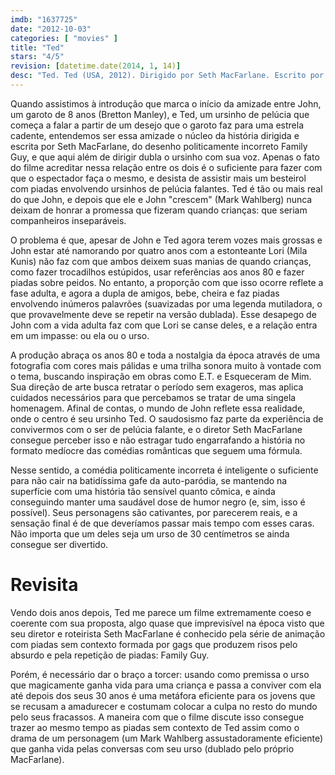 ```yaml
---
imdb: "1637725"
date: "2012-10-03"
categories: [ "movies" ]
title: "Ted"
stars: "4/5"
revision: [datetime.date(2014, 1, 14)]
desc: "Ted. Ted (USA, 2012). Dirigido por Seth MacFarlane. Escrito por Seth MacFarlane, Alec Sulkin, Wellesley Wild, Seth MacFarlane. Com Mark Wahlberg, Mila Kunis, Seth MacFarlane, Joel McHale, Giovanni Ribisi, Patrick Warburton, Matt Walsh, Jessica Barth, Aedin Mincks."
---
```

Quando assistimos à introdução que marca o início da amizade entre John, um garoto de 8 anos (Bretton Manley), e Ted, um ursinho de pelúcia que começa a falar a partir de um desejo que o garoto faz para uma estrela cadente, entendemos ser essa amizade o núcleo da história dirigida e escrita por Seth MacFarlane, do desenho politicamente incorreto Family Guy, e que aqui além de dirigir dubla o ursinho com sua voz. Apenas o fato do filme acreditar nessa relação entre os dois é o suficiente para fazer com que o espectador faça o mesmo, e desista de assistir mais um besteirol com piadas envolvendo ursinhos de pelúcia falantes. Ted é tão ou mais real do que John, e depois que ele e John "crescem" (Mark Wahlberg) nunca deixam de honrar a promessa que fizeram quando crianças: que seriam companheiros inseparáveis.

O problema é que, apesar de John e Ted agora terem vozes mais grossas e John estar até namorando por quatro anos com a estonteante Lori (Mila Kunis) não faz com que ambos deixem suas manias de quando crianças, como fazer trocadilhos estúpidos, usar referências aos anos 80 e fazer piadas sobre peidos. No entanto, a proporção com que isso ocorre reflete a fase adulta, e agora a dupla de amigos, bebe, cheira e faz piadas envolvendo inúmeros palavrões (suavizadas por uma legenda mutiladora, o que provavelmente deve se repetir na versão dublada). Esse desapego de John com a vida adulta faz com que Lori se canse deles, e a relação entra em um impasse: ou ela ou o urso.

A produção abraça os anos 80 e toda a nostalgia da época através de uma fotografia com cores mais pálidas e uma trilha sonora muito à vontade com o tema, buscando inspiração em obras como E.T. e Esqueceram de Mim. Sua direção de arte busca retratar o período sem exageros, mas aplica cuidados necessários para que percebamos se tratar de uma singela homenagem. Afinal de contas, o mundo de John reflete essa realidade, onde o centro é seu ursinho Ted. O saudosismo faz parte da experiência de convivermos com o ser de pelúcia falante, e o diretor Seth MacFarlane consegue perceber isso e não estragar tudo engarrafando a história no formato medíocre das comédias românticas que seguem uma fórmula.

Nesse sentido, a comédia politicamente incorreta é inteligente o suficiente para não cair na batidíssima gafe da auto-paródia, se mantendo na superfície com uma história tão sensível quanto cômica, e ainda conseguindo manter uma saudável dose de humor negro (e, sim, isso é possível). Seus personagens são cativantes, por parecerem reais, e a sensação final é de que deveríamos passar mais tempo com esses caras. Não importa que um deles seja um urso de 30 centímetros se ainda consegue ser divertido.

# Revisita

Vendo dois anos depois, Ted me parece um filme extremamente coeso e coerente com sua proposta, algo quase que imprevisível na época visto que seu diretor e roteirista Seth MacFarlane é conhecido pela série de animação com piadas sem contexto formada por gags que produzem risos pelo absurdo e pela repetição de piadas: Family Guy.

Porém, é necessário dar o braço a torcer: usando como premissa o urso que magicamente ganha vida para uma criança e passa a conviver com ela até depois dos seus 30 anos é uma metáfora eficiente para os jovens que se recusam a amadurecer e costumam colocar a culpa no resto do mundo pelo seus fracassos. A maneira com que o filme discute isso consegue trazer ao mesmo tempo as piadas sem contexto de Ted assim como o drama de um personagem (um Mark Wahlberg assustadoramente eficiente) que ganha vida pelas conversas com seu urso (dublado pelo próprio MacFarlane).
